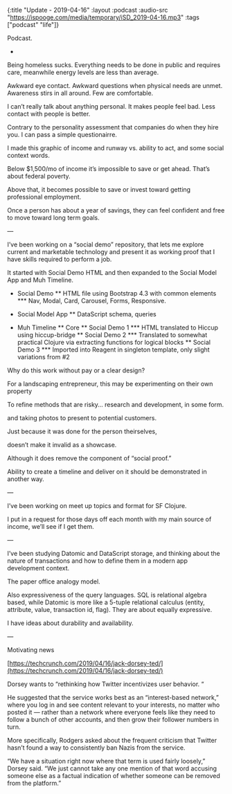 {:title "Update - 2019-04-16"
 :layout :podcast
 :audio-src "https://ispooge.com/media/temporary/iSD_2019-04-16.mp3"
 :tags ["podcast" "life"]}

Podcast.

-

Being homeless sucks. Everything needs to be done in public and requires care, meanwhile energy levels are less than average.

Awkward eye contact. Awkward questions when physical needs are unmet. Awareness stirs in all around. Few are comfortable.

I can’t really talk about anything personal. It makes people feel bad. Less contact with people is better.

Contrary to the personality assessment that companies do when they hire you. I can pass a simple questionairre.

I made this graphic of income and runway vs. ability to act, and some social context words.




Below $1,500/mo of income it’s impossible to save or get ahead. That’s about federal poverty.

Above that, it becomes possible to save or invest toward getting professional employment.

Once a person has about a year of savings, they can feel confident and free to move toward long term goals.

—


I’ve been working on a “social demo” repository, that lets me explore current and marketable technology and present it as working proof that I have skills required to perform a job.


It started with Social Demo HTML and then expanded to the Social Model App and Muh Timeline.

* Social Demo 
**  HTML file using Bootstrap 4.3 with common elements
***    Nav, Modal, Card, Carousel, Forms, Responsive.


* Social Model App
**  DataScript schema, queries

* Muh Timeline
**  Core 
**  Social Demo 1
***    HTML translated to Hiccup using hiccup-bridge
**  Social Demo 2
***    Translated to somewhat practical Clojure via extracting functions for logical blocks
**  Social Demo 3
***    Imported into Reagent in singleton template, only slight variations from #2


Why do this work without pay or a clear design?

For a landscaping entrepreneur, this may be experimenting on their own property 

To refine methods that are risky… research and development, in some form.

and taking photos to present to potential customers.



Just because it was done for the person theirselves, 

doesn’t make it invalid as a showcase. 

Although it does remove the component of “social proof.”

Ability to create a timeline and deliver on it should be demonstrated in another way.



—

I’ve been working on meet up topics and format for SF Clojure.

I put in a request for those days off each month with my main source of income, we’ll see if I get them.

—

I’ve been studying Datomic and DataScript storage, and thinking about the nature of transactions and how to define them in a modern app development context.

The paper office analogy model.

Also expressiveness of the query languages. SQL is relational algebra based, while Datomic is
more like a 5-tuple relational calculus (entity, attribute, value, transaction id, flag). They are about equally expressive.

I have ideas about durability and availability.

—

Motivating news

[https://techcrunch.com/2019/04/16/jack-dorsey-ted/](https://techcrunch.com/2019/04/16/jack-dorsey-ted/)

Dorsey wants to “rethinking how Twitter incentivizes user behavior. “

He suggested that the service works best as an “interest-based network,” where you log in and see content relevant to your interests, no matter who posted it — rather than a network where everyone feels like they need to follow a bunch of other accounts, and then grow their follower numbers in turn.


More specifically, Rodgers asked about the frequent criticism that Twitter hasn’t found a way to consistently ban Nazis from the service.

“We have a situation right now where that term is used fairly loosely,” Dorsey said. “We just cannot take any one mention of that word accusing someone else as a factual indication of whether someone can be removed from the platform.”


